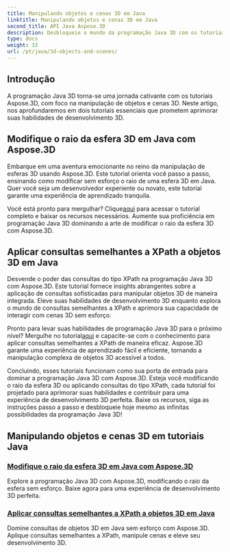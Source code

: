 ```yaml
---
title: Manipulando objetos e cenas 3D em Java
linktitle: Manipulando objetos e cenas 3D em Java
second_title: API Java Aspose.3D
description: Desbloqueie o mundo da programação Java 3D com os tutoriais Aspose.3D. Aprenda a modificar o raio da esfera e a aplicar consultas semelhantes a XPath sem esforço para um desenvolvimento 3D perfeito.
type: docs
weight: 33
url: /pt/java/3d-objects-and-scenes/
---
```

## Introdução

A programação Java 3D torna-se uma jornada cativante com os tutoriais Aspose.3D, com foco na manipulação de objetos e cenas 3D. Neste artigo, nos aprofundaremos em dois tutoriais essenciais que prometem aprimorar suas habilidades de desenvolvimento 3D.

## Modifique o raio da esfera 3D em Java com Aspose.3D
Embarque em uma aventura emocionante no reino da manipulação de esferas 3D usando Aspose.3D. Este tutorial orienta você passo a passo, ensinando como modificar sem esforço o raio de uma esfera 3D em Java. Quer você seja um desenvolvedor experiente ou novato, este tutorial garante uma experiência de aprendizado tranquila.

 Você está pronto para mergulhar? Clique[aqui](./modify-sphere-radius/) para acessar o tutorial completo e baixar os recursos necessários. Aumente sua proficiência em programação Java 3D dominando a arte de modificar o raio da esfera 3D com Aspose.3D.

## Aplicar consultas semelhantes a XPath a objetos 3D em Java
Desvende o poder das consultas do tipo XPath na programação Java 3D com Aspose.3D. Este tutorial fornece insights abrangentes sobre a aplicação de consultas sofisticadas para manipular objetos 3D de maneira integrada. Eleve suas habilidades de desenvolvimento 3D enquanto explora o mundo de consultas semelhantes a XPath e aprimora sua capacidade de interagir com cenas 3D sem esforço.

 Pronto para levar suas habilidades de programação Java 3D para o próximo nível? Mergulhe no tutorial[aqui](./xpath-like-object-queries/) e capacite-se com o conhecimento para aplicar consultas semelhantes a XPath de maneira eficaz. Aspose.3D garante uma experiência de aprendizado fácil e eficiente, tornando a manipulação complexa de objetos 3D acessível a todos.

Concluindo, esses tutoriais funcionam como sua porta de entrada para dominar a programação Java 3D com Aspose.3D. Esteja você modificando o raio da esfera 3D ou aplicando consultas do tipo XPath, cada tutorial foi projetado para aprimorar suas habilidades e contribuir para uma experiência de desenvolvimento 3D perfeita. Baixe os recursos, siga as instruções passo a passo e desbloqueie hoje mesmo as infinitas possibilidades da programação Java 3D!
## Manipulando objetos e cenas 3D em tutoriais Java
### [Modifique o raio da esfera 3D em Java com Aspose.3D](./modify-sphere-radius/)
Explore a programação Java 3D com Aspose.3D, modificando o raio da esfera sem esforço. Baixe agora para uma experiência de desenvolvimento 3D perfeita.
### [Aplicar consultas semelhantes a XPath a objetos 3D em Java](./xpath-like-object-queries/)
Domine consultas de objetos 3D em Java sem esforço com Aspose.3D. Aplique consultas semelhantes a XPath, manipule cenas e eleve seu desenvolvimento 3D.